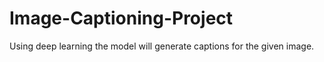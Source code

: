 # Image-Captioning-Project
Using deep learning the model will generate captions for the given image.
